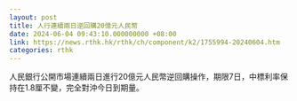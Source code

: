 ```yaml
---
layout: post
title: 人行連續兩日逆回購20億元人民幣
date: 2024-06-04 09:43:10.000000000 +08:00
link: https://news.rthk.hk/rthk/ch/component/k2/1755994-20240604.htm
categories: rthk
---
```


人民銀行公開市場連續兩日進行20億元人民幣逆回購操作，期限7日，中標利率保持在1.8厘不變，完全對沖今日到期量。
